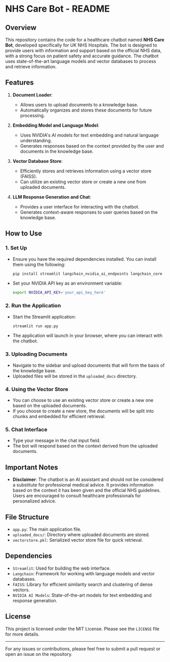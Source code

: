 # NHS Care Bot - README

## Overview

This repository contains the code for a healthcare chatbot named **NHS Care Bot**, developed specifically for UK NHS Hospitals. The bot is designed to provide users with information and support based on the official NHS data, with a strong focus on patient safety and accurate guidance. The chatbot uses state-of-the-art language models and vector databases to process and retrieve information.

## Features

1. **Document Loader**:
   - Allows users to upload documents to a knowledge base.
   - Automatically organizes and stores these documents for future processing.

2. **Embedding Model and Language Model**:
   - Uses NVIDIA's AI models for text embedding and natural language understanding.
   - Generates responses based on the context provided by the user and documents in the knowledge base.

3. **Vector Database Store**:
   - Efficiently stores and retrieves information using a vector store (FAISS).
   - Can utilize an existing vector store or create a new one from uploaded documents.

4. **LLM Response Generation and Chat**:
   - Provides a user interface for interacting with the chatbot.
   - Generates context-aware responses to user queries based on the knowledge base.

## How to Use

### 1. Set Up

- Ensure you have the required dependencies installed. You can install them using the following:
  ```bash
  pip install streamlit langchain_nvidia_ai_endpoints langchain_core
  ```

- Set your NVIDIA API key as an environment variable:
  ```bash
  export NVIDIA_API_KEY='your_api_key_here'
  ```

### 2. Run the Application

- Start the Streamlit application:
  ```bash
  streamlit run app.py
  ```

- The application will launch in your browser, where you can interact with the chatbot.

### 3. Uploading Documents

- Navigate to the sidebar and upload documents that will form the basis of the knowledge base.
- Uploaded files will be stored in the `uploaded_docs` directory.

### 4. Using the Vector Store

- You can choose to use an existing vector store or create a new one based on the uploaded documents.
- If you choose to create a new store, the documents will be split into chunks and embedded for efficient retrieval.

### 5. Chat Interface

- Type your message in the chat input field.
- The bot will respond based on the context derived from the uploaded documents.

## Important Notes

- **Disclaimer**: The chatbot is an AI assistant and should not be considered a substitute for professional medical advice. It provides information based on the context it has been given and the official NHS guidelines. Users are encouraged to consult healthcare professionals for personalized advice.

## File Structure

- `app.py`: The main application file.
- `uploaded_docs/`: Directory where uploaded documents are stored.
- `vectorstore.pkl`: Serialized vector store file for quick retrieval.

## Dependencies

- `Streamlit`: Used for building the web interface.
- `Langchain`: Framework for working with language models and vector databases.
- `FAISS`: Library for efficient similarity search and clustering of dense vectors.
- `NVIDIA AI Models`: State-of-the-art models for text embedding and response generation.

## License

This project is licensed under the MIT License. Please see the `LICENSE` file for more details.

---

For any issues or contributions, please feel free to submit a pull request or open an issue on the repository.
